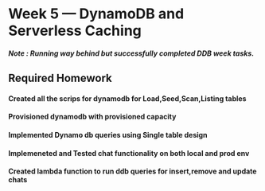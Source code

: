 # Week 5 — DynamoDB and Serverless Caching

##### Note : Running way behind but successfully completed DDB week tasks.

## Required Homework

#### Created all the scrips for dynamodb for Load,Seed,Scan,Listing tables
#### Provisioned dynamodb with provisioned capacity
#### Implemented Dynamo db queries using Single table design
#### Implemeneted and Tested chat functionality on both local and prod env
#### Created lambda function to run ddb queries for insert,remove and update chats 

